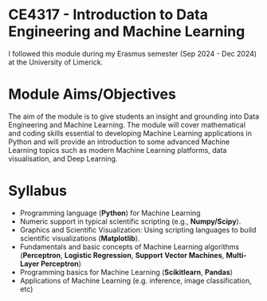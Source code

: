 # CE4317 - Introduction to Data Engineering and Machine Learning

I followed this module during my Erasmus semester (Sep 2024 - Dec 2024) at the University of Limerick.

# Module Aims/Objectives

The aim of the module is to give students an insight and grounding into Data Engineering and Machine Learning. The module will cover mathematical and coding skills essential to developing Machine Learning applications in Python and will provide an introduction to some advanced Machine Learning topics such as modern Machine Learning platforms, data visualisation, and Deep Learning. 

# Syllabus

- Programming language (**Python**) for Machine Learning
- Numeric support in typical scientific scripting (e.g., **Numpy/Scipy**).
- Graphics and Scientific Visualization: Using scripting languages to build scientific visualizations (**Matplotlib**).
- Fundamentals and basic concepts of Machine Learning algorithms (**Perceptron**, **Logistic Regression**, **Support Vector Machines**, **Multi-Layer Perceptron**)
- Programming basics for Machine Learning (**Scikitlearn**, **Pandas**)
- Applications of Machine Learning (e.g. inference, image classification, etc)
